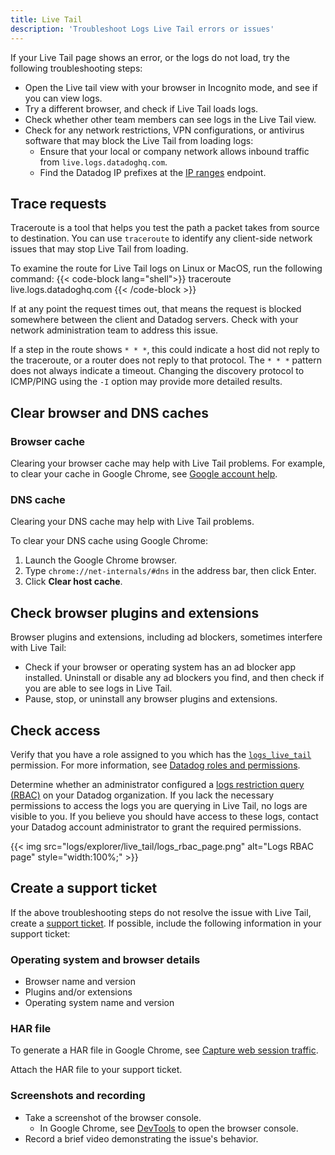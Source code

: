 ```yaml
---
title: Live Tail
description: 'Troubleshoot Logs Live Tail errors or issues'
---
```


If your Live Tail page shows an error, or the logs do not load, try the following troubleshooting steps:

* Open the Live tail view with your browser in Incognito mode, and see if you can view logs.
* Try a different browser, and check if Live Tail loads logs.
* Check whether other team members can see logs in the Live Tail view.
* Check for any network restrictions, VPN configurations, or antivirus software that may block the Live Tail from loading logs:
	- Ensure that your local or company network allows inbound traffic from `live.logs.datadoghq.com`.
	- Find the Datadog IP prefixes at the [IP ranges][1] endpoint.

## Trace requests

Traceroute is a tool that helps you test the path a packet takes from source to destination. You can use `traceroute` to identify any client-side network issues that may stop Live Tail from loading.

To examine the route for Live Tail logs on Linux or MacOS, run the following command:
{{< code-block lang="shell">}}
traceroute live.logs.datadoghq.com
{{< /code-block >}}

If at any point the request times out, that means the request is blocked somewhere between the client and Datadog servers. Check with your network administration team to address this issue.    

If a step in the route shows `* * *`, this could indicate a host did not reply to the traceroute, or a router does not reply to that protocol. The `* * *` pattern does not always indicate a timeout. Changing the discovery protocol to ICMP/PING using the `-I` option may provide more detailed results.

## Clear browser and DNS caches

### Browser cache

Clearing your browser cache may help with Live Tail problems. For example, to clear your cache in Google Chrome, see [Google account help][2].

### DNS cache

Clearing your DNS cache may help with Live Tail problems.

To clear your DNS cache using Google Chrome:
1. Launch the Google Chrome browser.
1. Type `chrome://net-internals/#dns` in the address bar, then click Enter.
1. Click **Clear host cache**.

## Check browser plugins and extensions

Browser plugins and extensions, including ad blockers, sometimes interfere with Live Tail: 
- Check if your browser or operating system has an ad blocker app installed. Uninstall or disable any ad blockers you find, and then check if you are able to see logs in Live Tail.
- Pause, stop, or uninstall any browser plugins and extensions.

## Check access

Verify that you have a role assigned to you which has the [`logs_live_tail`][3] permission. For more information, see [Datadog roles and permissions][4].

Determine whether an administrator configured a [logs restriction query (RBAC)][5] on your Datadog organization. If you lack the necessary permissions to access the logs you are querying in Live Tail, no logs are visible to you. If you believe you should have access to these logs, contact your Datadog account administrator to grant the required permissions.

{{< img src="logs/explorer/live_tail/logs_rbac_page.png" alt="Logs RBAC page" style="width:100%;" >}}

## Create a support ticket

If the above troubleshooting steps do not resolve the issue with Live Tail, create a [support ticket][6]. If possible, include the following information in your support ticket:

### Operating system and browser details

- Browser name and version 
- Plugins and/or extensions
- Operating system name and version

### HAR file

To generate a HAR file in Google Chrome, see [Capture web session traffic][7].

Attach the HAR file to your support ticket.

### Screenshots and recording
- Take a screenshot of the browser console.
    - In Google Chrome, see [DevTools][8] to open the browser console.
- Record a brief video demonstrating the issue's behavior.

[1]: https://ip-ranges.datadoghq.com
[2]: https://support.google.com/accounts/answer/32050?hl=en&co=GENIE.Platform%3DDesktop
[3]: /logs/guide/logs-rbac-permissions/?tab=ui#logs_live_tail
[4]: /account_management/rbac/permissions/
[5]: /logs/guide/logs-rbac/?tab=ui
[6]: https://help.datadoghq.com/hc/en-us/requests/new
[7]: https://support.google.com/admanager/answer/10358597?hl=en
[8]: https://developer.chrome.com/docs/devtools/open
